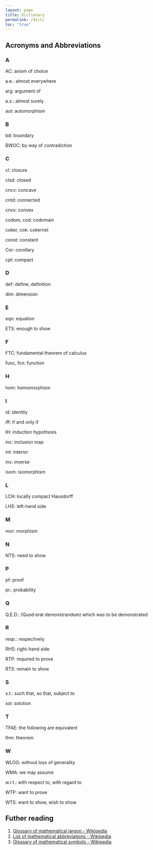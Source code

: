 ```yaml
---
layout: page
title: Dictionary
permalink: /dict/
toc: "true"
---
```

## Acronyms and Abbreviations

### A

AC: axiom of choice

a.e.: almost everywhere

arg: argument of

a.s.: almost surely

aut: automorphism

### B

bd: boundary

BWOC: by way of contradiction

### C

cl: closure

clsd: closed

cncv: concave

cntd: connected

cnvx: convex

codom, cod: codomain

coker, cok: cokernel

const: constant

Cor: corollary

cpt: compact

### D

def: define, definition

dim: dimension

### E

eqn: equation

ETS: enough to show

### F

FTC: fundamental theorem of calculus

func, fcn: function

### H

hom: homomorphism

### I

id: identity

iff: if and only if

IH: induction hypothesis

inc: inclusion map

int: interior

inv: inverse

isom: isomorphism

### L

LCH: locally compact Hausdorff

LHS: left-hand side

### M

mor: morphism

### N

NTS: need to show

### P

pf: proof

pr.: probability

### Q

Q.E.D.: (Quod erat demonstrandum) which was to be demonstrated

### R

resp.: respectively

RHS: right-hand side

RTP: required to prove

RTS: remain to show

### S

s.t.: such that, so that, subject to

sol: solution

### T

TFAE: the following are equivalent

thm: theorem

### W

WLOG: without loss of generality

WMA: we may assume

w.r.t.: with respect to, with regard to

WTP: want to prove

WTS: want to show, wish to show

## Futher reading

1. [Glossary of mathematical jargon - Wikipedia](https://en.wikipedia.org/wiki/Glossary_of_mathematical_jargon)
1. [List of mathematical abbreviations - Wikipedia](https://en.wikipedia.org/wiki/List_of_mathematical_abbreviations)
1. [Glossary of mathematical symbols - Wikipedia](https://en.wikipedia.org/wiki/Glossary_of_mathematical_symbols)